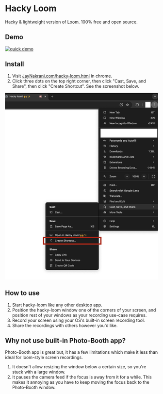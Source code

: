 # Hacky Loom

Hacky & lightweight version of [Loom](http://loom.com). 100% free and open source.

## Demo

[![quick demo](https://img.youtube.com/vi/io0wzMC6rWU/0.jpg)](https://www.youtube.com/watch?v=io0wzMC6rWU)

## Install

1. Visit [JayNakrani.com/hacky-loom.html](https://JayNakrani.com/hacky-loom.html) in chrome.
2. Click three dots on the top right corner, then click "Cast, Save, and Share", then click "Create Shortcut". See the screenshot below.

![Screenshot showing how to install](how-to-install.png)

## How to use

1. Start hacky-loom like any other desktop app.
2. Position the hacky-loom window one of the corners of your screen, and position rest of your windows as your recording use-case requires.
3. Record your screen using your OS's built-in screen recording tool.
4. Share the recordings with others however you'd like.

## Why not use built-in Photo-Booth app?

Photo-Booth app is great but, it has a few limitations which make it less than ideal for loom-style screen recordings.

1. It doesn't allow resizing the window below a certain size, so you're stuck with a large window.
2. It pauses the camera feed if the focus is away from it for a while. This makes it annoying as you have to keep moving the focus back to the Photo-Booth window.
